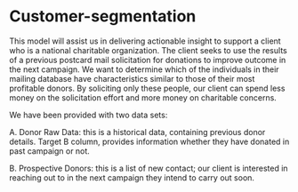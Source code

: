 # Customer-segmentation
This model will assist us in delivering actionable insight to support a client who is a national charitable organization. The client seeks to use the results of a previous postcard mail solicitation for donations to improve outcome in the next campaign. We want to determine which of the individuals in their mailing database have characteristics similar to those of their most profitable donors. By soliciting only these people, our client can spend less money on the solicitation effort and more money on charitable concerns.  
 
We have been provided with two data sets: 

A. Donor Raw Data: this is a historical data, containing previous donor details. Target B column, provides information whether they have donated in past campaign or not. 

B. Prospective Donors: this is a list of new contact; our client is interested in reaching out to in the next campaign they intend to carry out soon.
